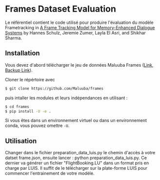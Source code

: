 # Frames Dataset Evaluation

Le référentiel contient le code utilisé pour produire l'évaluation du modèle Frametracking
in [A Frame Tracking Model for Memory-Enhanced Dialogue Systems](https://arxiv.org/abs/1706.01690) 
by Hannes Schulz, Jeremie Zumer, Layla El Asri, and Shikhar Sharma.


## Installation

Vous devez d'abord télécharger le jeu de données Maluuba Frames ([Link](https://www.microsoft.com/en-us/research/project/frames-dataset/#!download), [Backup Link](https://msropendata.com/datasets/1cc496ec-aaff-4576-b4bc-4a65798fa907)).

Cloner le répértoire avec 
```bash
$ git clone https://github.com/Maluuba/frames
```
puis intaller les modules et leurs indépendances en utilisant :

```bash
$ cd frames
$ pip install -U -e .
```

Si vous êtes dans un environnement virtuel ou dans un environnement conda, vous pouvez omettre `-U`.


## Utilisation

Changer dans le fichier preparation_data_luis.py le chemin d'accès à votre datset frame.json, ensuite lancer : python preparation_data_luis.py.
Ce dernier va générer un fichier "FlightBooking.LU" dans un format pris en charge par LUIS. Il suffit de le télécharger sur la plate-forme LUIS pour commencer l'entrainement de votre modèle.